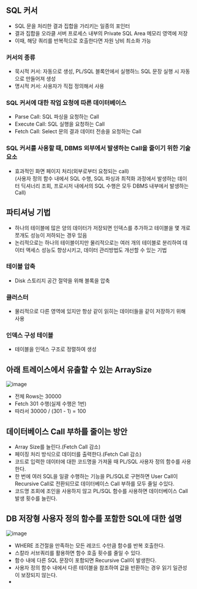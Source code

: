 ## SQL 커서
- SQL 문을 처리한 결과 집합을 가리키는 일종의 포인터
- 결과 집합을 오라클 서버 프로세스 내부의 Private SQL Area 메모리 영역에 저장
- 이때, 해당 쿼리를 반복적으로 호출한다면 자원 낭비 최소화 가능
### 커서의 종류
- 묵시적 커서: 자동으로 생성, PL/SQL 블록안에서 실행하느 SQL 문장 실행 시 자동으로 만들어져 생성
- 명시적 커서: 사용자가 직접 정의해서 사용
### SQL 커서에 대한 작업 요청에 따른 데이터베이스
- Parse Call: SQL 파싱을 요청하는 Call
- Execute Call: SQL 실행을 요청하는 Call
- Fetch Call: Select 문의 결과 데이터 전송을 요청하는 Call
### SQL 커서를 사용할 때, DBMS 외부에서 발생하는 Call을 줄이기 위한 기술요소
- 효과적인 화면 페이지 처리(외부로부터 요청되는 call)  
(사용자 정의 함수 내에서 SQL 수행, SQL 파싱과 최적화 과정에서 발생하는 데이터 딕셔너리 조회, 프로시저 내에서의 SQL 수행은 모두 DBMS 내부에서 발생하는 Call)

## 파티셔닝 기법
- 하나의 테이블에 많은 양의 데이터가 저장되면 인덱스를 추가하고 테이블을 몇 개로 쪼개도 성능이 저하되는 경우 있음
- 논리적으로는 하나의 테이블이지만 물리적으로는 여러 개의 테이블로 분리하여 데이터 액세스 성능도 향상시키고, 데이터 관리방법도 개선할 수 있는 기법
### 테이블 압축
- Disk 스토리지 공간 절약을 위해 블록을 압축
### 클러스터
- 물리적으로 다른 영역에 있지만 항상 같이 읽히는 데이터들을 같이 저장하기 위해 사용
### 인덱스 구성 테이블
- 테이블을 인덱스 구조로 정렬하여 생성

## 아래 트레이스에서 유출할 수 있는 ArraySize
![image](https://github.com/user-attachments/assets/ed934c27-9df9-46ff-9a14-11a5d0b02f0e)
- 전체 Rows는 30000
- Fetch 301 수행(실제 수행은 1번)
- 따라서 30000 / (301 - 1) = 100

## 데이터베이스 Call 부하를 줄이는 방안
- Array Size를 늘린다.(Fetch Call 감소)
- 페이징 처리 방식으로 데이터를 출력한다.(Fetch Call 감소)
- 코드로 입력한 데이터에 대한 코드명을 가져올 때 PL/SQL 사용자 정의 함수를 사용한다.
- 한 번에 여러 SQL을 일괄 수행하는 기능을 PL/SQL로 구현하면 User Call이 Recursive Call로 전환되므로 데이터베이스 Call 부하를 모두 줄일 수있다.
- 코드명 조회에 조인을 사용하지 않고 PL/SQL 함수를 사용하면 데이터베이스 Call 발생 횟수를 늘린다.

## DB 저장형 사용자 정의 함수를 포함한 SQL에 대한 설명
![image](https://github.com/user-attachments/assets/239bd0cd-50cf-4aa6-ba7e-9ecbdfce9de2)
- WHERE 조건절을 만족하는 모든 레코드 수만큼 함수를 반복 호출한다.
- 스칼라 서브쿼리를 활용하면 함수 호출 횟수를 줄일 수 있다.
- 함수 내에 다른 SQL 문장이 포함되면 Recursive Call이 발생한다.
- 사용자 정의 함수 내에서 다른 테이블을 참조하여 값을 반환하는 경우 읽기 일관성이 보장되지 않는다. 
-

